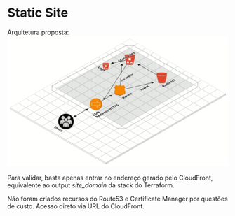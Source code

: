 # Static Site

Arquitetura proposta:
![architecture](application_architecture.png)

Para validar, basta apenas entrar no endereço gerado pelo CloudFront, equivalente ao output *site_domain* da stack do Terraform.

Não foram criados recursos do Route53 e Certificate Manager por questões de custo. Acesso direto via URL do CloudFront.